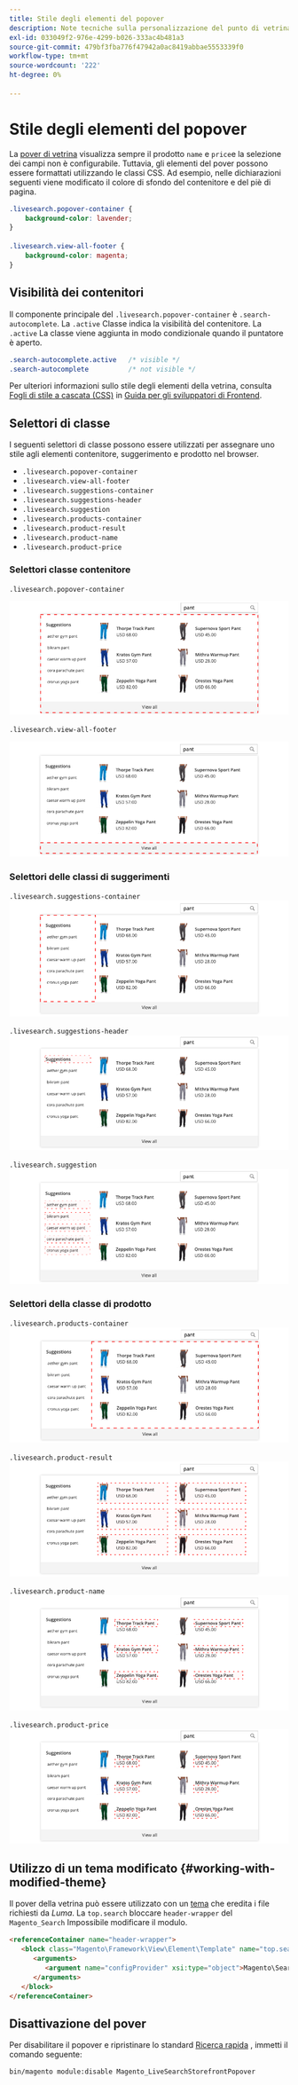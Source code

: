 ```yaml
---
title: Stile degli elementi del popover
description: Note tecniche sulla personalizzazione del punto di vetrina Live Search.
exl-id: 033049f2-976e-4299-b026-333ac4b481a3
source-git-commit: 479bf3fba776f47942a0ac8419abbae5553339f0
workflow-type: tm+mt
source-wordcount: '222'
ht-degree: 0%

---
```


# Stile degli elementi del popover

La [pover di vetrina](storefront-popover.md) visualizza sempre il prodotto `name` e `price`e la selezione dei campi non è configurabile. Tuttavia, gli elementi del pover possono essere formattati utilizzando le classi CSS. Ad esempio, nelle dichiarazioni seguenti viene modificato il colore di sfondo del contenitore e del piè di pagina.

```css
.livesearch.popover-container {
    background-color: lavender;
}

.livesearch.view-all-footer {
    background-color: magenta;
}
```

## Visibilità dei contenitori

Il componente principale del `.livesearch.popover-container` è `.search-autocomplete`.  La `.active` Classe indica la visibilità del contenitore. La `.active` La classe viene aggiunta in modo condizionale quando il puntatore è aperto.

```css
.search-autocomplete.active   /* visible */
.search-autocomplete          /* not visible */
```

Per ulteriori informazioni sullo stile degli elementi della vetrina, consulta [Fogli di stile a cascata (CSS)](https://devdocs.magento.com/guides/v2.4/frontend-dev-guide/css-topics/css-overview.html) in [Guida per gli sviluppatori di Frontend](https://devdocs.magento.com/guides/v2.4/frontend-dev-guide/bk-frontend-dev-guide.html).

## Selettori di classe

I seguenti selettori di classe possono essere utilizzati per assegnare uno stile agli elementi contenitore, suggerimento e prodotto nel browser.

* `.livesearch.popover-container`
* `.livesearch.view-all-footer`
* `.livesearch.suggestions-container`
* `.livesearch.suggestions-header`
* `.livesearch.suggestion`
* `.livesearch.products-container`
* `.livesearch.product-result`
* `.livesearch.product-name`
* `.livesearch.product-price`

### Selettori classe contenitore

`.livesearch.popover-container`

![Contenitore di pover](assets/livesearch-popover-container.png)

`.livesearch.view-all-footer`

![Visualizza tutto il piè di pagina](assets/livesearch-view-all-footer.png)

### Selettori delle classi di suggerimenti

`.livesearch.suggestions-container`
![Contenitore Suggerimenti](assets/livesearch-suggestions-container.png)

`.livesearch.suggestions-header`
![Intestazione dei suggerimenti](assets/livesearch-suggestions-header.png)

`.livesearch.suggestion`
![Suggerimento](assets/livesearch-suggestion.png)

### Selettori della classe di prodotto

`.livesearch.products-container`
![Contenitore di prodotti](assets/livesearch-product-container.png)

`.livesearch.product-result`
![Risultato del prodotto](assets/livesearch-product-result.png)

`.livesearch.product-name`
![Nome del prodotto](assets/livesearch-product-name.png)

`.livesearch.product-price`
![Prezzo del prodotto](assets/livesearch-product-price.png)

## Utilizzo di un tema modificato {#working-with-modified-theme}

Il pover della vetrina può essere utilizzato con un [tema](https://devdocs.magento.com/guides/v2.3/frontend-dev-guide/themes/theme-overview.html) che eredita i file richiesti da *Luma*. La `top.search` bloccare `header-wrapper` del `Magento_Search` Impossibile modificare il modulo.

```html
<referenceContainer name="header-wrapper">
   <block class="Magento\Framework\View\Element\Template" name="top.search" as="topSearch" template="Magento_Search::form.mini.phtml">
      <arguments>
         <argument name="configProvider" xsi:type="object">Magento\Search\ViewModel\ConfigProvider</argument>
      </arguments>
   </block>
</referenceContainer>
```

## Disattivazione del pover

Per disabilitare il popover e ripristinare lo standard [Ricerca rapida](https://docs.magento.com/user-guide/catalog/search-quick.html) , immetti il comando seguente:

```bash
bin/magento module:disable Magento_LiveSearchStorefrontPopover
```
